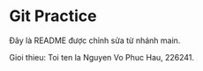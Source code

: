 # Git Practice

Đây là README được chỉnh sửa từ nhánh main.

Gioi thieu: Toi ten la Nguyen Vo Phuc Hau, 226241.


